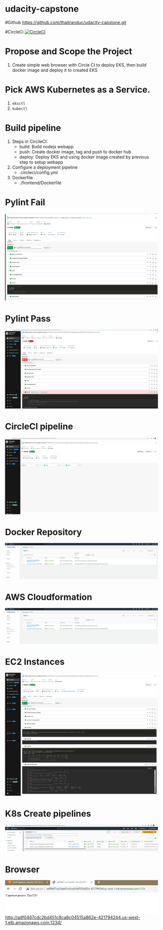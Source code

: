 # udacity-capstone

#Github
https://github.com/thaitranduc/udacity-capstone.git

#CircleCi
[![CircleCI](https://dl.circleci.com/status-badge/img/gh/thaitranduc/udacity-capstone/tree/main.svg?style=svg)](https://dl.circleci.com/status-badge/redirect/gh/thaitranduc/udacity-capstone/tree/main)

# Propose and Scope the Project
1. Create simple web browser with Circle CI to deploy EKS, then build docker image and deploy it to created EKS

# Pick AWS Kubernetes as a Service.
1. ```eksctl``` 
2. ```kubectl``` 

# Build pipeline
1. Steps in CircileCI: 
    - build: Build nodejs webapp
    - push: Create docker image, tag and push to docker hub
    - deploy: Deploy EKS and using docker image created by previous step to setup webapp
2. Configure a deployment pipeline
    - .circleci/config.yml
3. Dockerfile
    - ./frontend/Dockerfile

# Pylint Fail
![CircleCI](./screenshots/2023-10-26_203317.png)

# Pylint Pass
![CircleCI](./screenshots/2023-10-26_205028.png)

# CircleCI pipeline
![CircleCI](./screenshots/2023-10-26_170316.png)

# Docker Repository
![AWS](./screenshots/2023-10-26_203519.png)

# AWS Cloudformation
![AWS](./screenshots/2023-10-26_203519.png)

# EC2 Instances
![AWS](./screenshots/2023-10-26_170732.png)

# K8s Create pipelines
![K8s](./screenshots/2023-10-26_171725.png)

# Browser
![Browser](./screenshots/2023-10-26_170948.png)
http://adf0467cdc2bd451c8ca8c04515a862e-421794244.us-west-1.elb.amazonaws.com:1234/